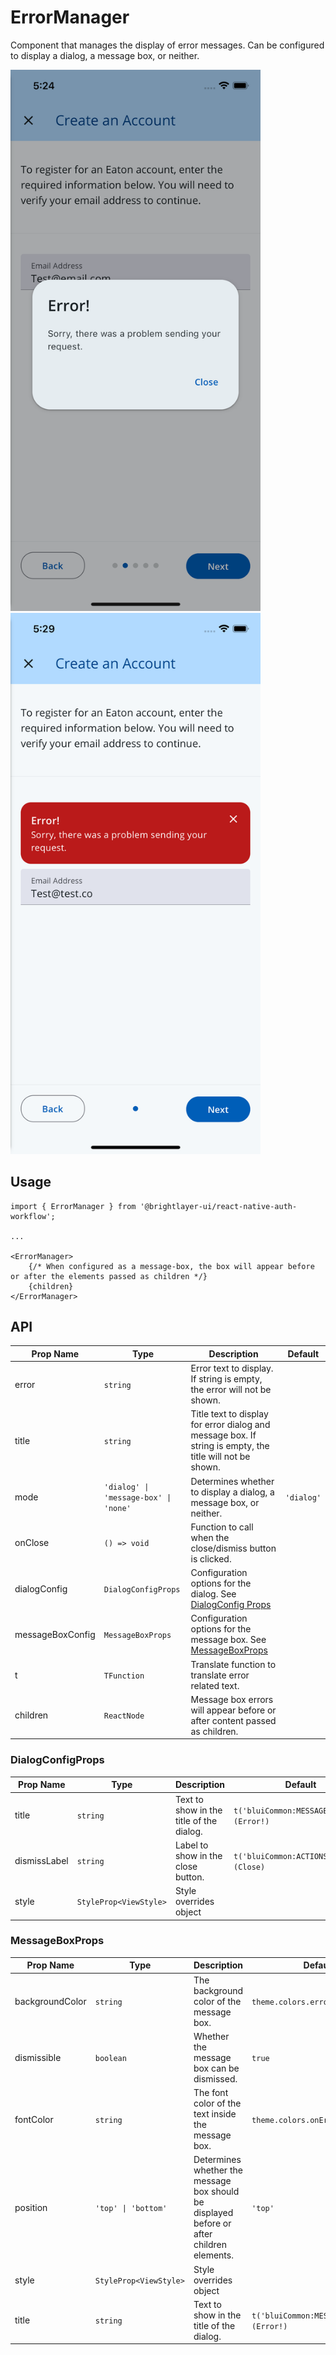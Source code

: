 # ErrorManager

Component that manages the display of error messages. Can be configured to display a dialog, a message box, or neither.

<img width="400" alt="Error Dialog" src="../../media/error-dialog.png">
<img width="400" alt="Error Box" src="../../media/error-box.png">

## Usage

```tsx
import { ErrorManager } from '@brightlayer-ui/react-native-auth-workflow';

...

<ErrorManager>
    {/* When configured as a message-box, the box will appear before or after the elements passed as children */}
    {children}
</ErrorManager>
```

## API

| Prop Name        | Type                                  | Description                                                                                              | Default    |
| ---------------- | ------------------------------------- | -------------------------------------------------------------------------------------------------------- | ---------- |
| error            | `string`                              | Error text to display. If string is empty, the error will not be shown.                                  |            |
| title            | `string`                              | Title text to display for error dialog and message box. If string is empty, the title will not be shown. |            |
| mode             | `'dialog' \| 'message-box' \| 'none'` | Determines whether to display a dialog, a message box, or neither.                                       | `'dialog'` |
| onClose          | `() => void`                          | Function to call when the close/dismiss button is clicked.                                               |            |
| dialogConfig     | `DialogConfigProps`                   | Configuration options for the dialog. See [DialogConfig Props](#dialogconfigprops)                       |            |
| messageBoxConfig | `MessageBoxProps`                     | Configuration options for the message box. See [MessageBoxProps](#messageboxprops)                       |            |
| t                | `TFunction`                           | Translate function to translate error related text.                                                      |            |
| children         | `ReactNode`                           | Message box errors will appear before or after content passed as children.                               |            |

### DialogConfigProps

| Prop Name    | Type                   | Description                              | Default                                   |
| ------------ | ---------------------- | ---------------------------------------- | ----------------------------------------- |
| title        | `string`               | Text to show in the title of the dialog. | `t('bluiCommon:MESSAGES.ERROR') (Error!)` |
| dismissLabel | `string`               | Label to show in the close button.       | `t('bluiCommon:ACTIONS.CLOSE') (Close)`   |
| style        | `StyleProp<ViewStyle>` | Style overrides object                   |                                           |

### MessageBoxProps

| Prop Name       | Type                   | Description                                                                               | Default                                   |
| --------------- | ---------------------- | ----------------------------------------------------------------------------------------- | ----------------------------------------- |
| backgroundColor | `string`               | The background color of the message box.                                                  | `theme.colors.error`                      |
| dismissible     | `boolean`              | Whether the message box can be dismissed.                                                 | `true`                                    |
| fontColor       | `string`               | The font color of the text inside the message box.                                        | `theme.colors.onError`                    |
| position        | `'top' \| 'bottom'`    | Determines whether the message box should be displayed before or after children elements. | `'top'`                                   |
| style           | `StyleProp<ViewStyle>` | Style overrides object                                                                    |                                           |
| title           | `string`               | Text to show in the title of the dialog.                                                  | `t('bluiCommon:MESSAGES.ERROR') (Error!)` |
